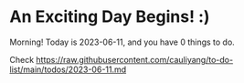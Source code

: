 # An Exciting Day Begins! :)

Morning! Today is 2023-06-11, and you have 0 things to do.

Check https://raw.githubusercontent.com/cauliyang/to-do-list/main/todos/2023-06-11.md